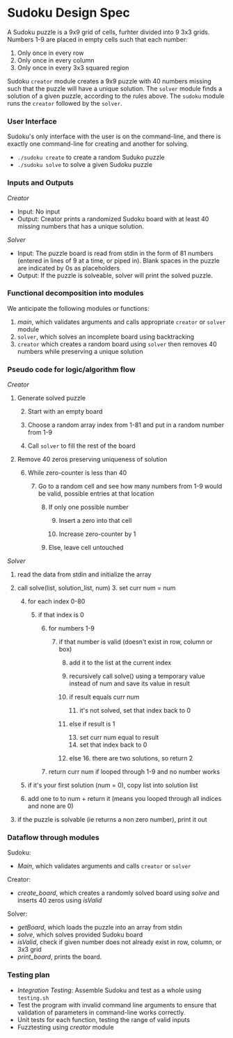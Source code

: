 # Sudoku Design Spec
A Sudoku puzzle is a 9x9 grid of cells, furhter divided into 9 3x3 grids.  Numbers 1-9 are placed in empty cells such that each number:

1. Only once in every row
2. Only once in every column
3. Only once in every 3x3 squared region

Sudoku `creator` module creates a 9x9 puzzle with 40 numbers missing such that the puzzle will have a unique solution.  The `solver` module finds a solution of a given puzzle, according to the rules above. The `sudoku` module runs the `creator` followed by the `solver`.


### User Interface
Sudoku's only interface with the user is on the command-line, and there is exactly one command-line for creating and another for solving.

* `./sudoku create` to create a random Suduko puzzle
* `./sudoku solve` to solve a given Sudoku puzzle


### Inputs and Outputs
*Creator*

* Input: No input
* Output: Creator prints a randomized Sudoku board with at least 40 missing numbers that has a unique solution.

*Solver*

* Input: The puzzle board is read from stdin in the form of 81 numbers (entered in lines of 9 at a time, or piped in). Blank spaces in the puzzle are indicated by 0s as placeholders
* Output: If the puzzle is solveable, solver will print the solved puzzle.


### Functional decomposition into modules
We anticipate the following modules or functions:

1. *main*, which validates arguments and calls appropriate `creator` or `solver` module
2. `solver`, which solves an incomplete board using backtracking
3. `creator` which creates a random board using `solver` then removes 40 numbers while preserving a unique solution


### Pseudo code for logic/algorithm flow
*Creator*

1. Generate solved puzzle

    2. Start with an empty board
    
    3. Choose a random array index from 1-81 and put in a random number from 1-9
    
    4. Call `solver` to fill the rest of the board
    
5. Remove 40 zeros preserving uniqueness of solution

    6. While zero-counter is less than 40
    
        7. Go to a random cell and see how many numbers from 1-9 would be valid, possible entries at that location
	
            8. If only one possible number
	    
	            9. Insert a zero into that cell
		    
                10. Increase zero-counter by 1
		
            10. Else, leave cell untouched



*Solver*

1. read the data from stdin and initialize the array

2. call solve(list, solution_list, num)
	3. set curr num = num

	4. for each index 0-80
	
		5. if that index is 0
		
			6. for numbers 1-9
			
				7. if that number is valid (doesn't exist in row, column or box)
				
					8. add it to the list at the current index

					9. recursively call solve() using a temporary value instead of num and save its value in result
					
					10. if result equals curr num
					
						11. it's not solved, set that index back to 0 
						
					12. else if result is 1
					
						13. set curr num equal to result
						14. set that index back to 0
					15. else
						16. there are two solutions, so return 2
						
			17. return curr num if looped through 1-9 and no number works
			
	18. if it's your first solution (num = 0), copy list into solution list 
	19. add one to to num  + return it (means you looped through all indices and none are 0)
	
20. if the puzzle is solvable (ie returns a non zero number), print it out




### Dataflow through modules
Sudoku: 

*  *Main*, which validates arguments and calls `creator` or `solver`

Creator:

* *create_board*, which creates a randomly solved board using *solve* and inserts 40 zeros using *isValid*

Solver:

* *getBoard*, which loads the puzzle into an array from stdin
* *solve*, which solves provided Sudoku board
* *isValid*, check if given number does not already exist in row, column, or 3x3 grid
* *print_board*, prints the board.


### Testing plan

* *Integration Testing*: Assemble Sudoku and test as a whole using `testing.sh`
* Test the program with invalid command line arguments to ensure that validation of parameters in command-line works correctly.
* Unit tests for each function, testing the range of valid inputs
* Fuzztesting using *creator* module 
